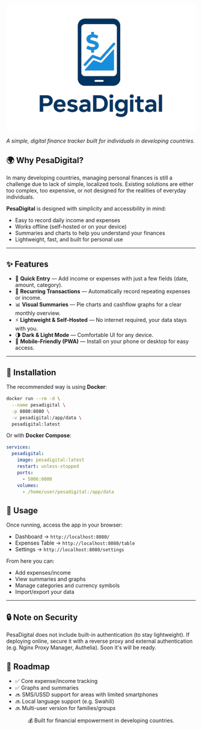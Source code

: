 <p align="center">
  <img src="/assets/logo.png" alt="PesaDigital Logo"  /><br>
</p>

<p>
<i>A simple, digital finance tracker built for individuals in developing countries.</i>
</p>



## 🌍 Why PesaDigital?

In many developing countries, managing personal finances is still a challenge due to lack of simple, localized tools. Existing solutions are either too complex, too expensive, or not designed for the realities of everyday individuals.

**PesaDigital** is designed with simplicity and accessibility in mind:
- Easy to record daily income and expenses
- Works offline (self-hosted or on your device)
- Summaries and charts to help you understand your finances
- Lightweight, fast, and built for personal use

---

## ✨ Features

- 📅 **Quick Entry** — Add income or expenses with just a few fields (date, amount, category).  
- 🔄 **Recurring Transactions** — Automatically record repeating expenses or income.  
- 📊 **Visual Summaries** — Pie charts and cashflow graphs for a clear monthly overview.  
- ⚡ **Lightweight & Self-Hosted** — No internet required, your data stays with you.  
- 🌗 **Dark & Light Mode** — Comfortable UI for any device.  
- 📱 **Mobile-Friendly (PWA)** — Install on your phone or desktop for easy access.  

---

## 🚀 Installation

The recommended way is using **Docker**:

```bash
docker run --rm -d \
  --name pesadigital \
  -p 8080:8080 \
  -v pesadigital:/app/data \
  pesadigital:latest
```

Or with **Docker Compose**:

```yaml
services:
  pesadigital:
    image: pesadigital:latest
    restart: unless-stopped
    ports:
      - 5006:8080
    volumes:
      - /home/user/pesadigital:/app/data
```



## 📖 Usage

Once running, access the app in your browser:

* Dashboard → `http://localhost:8080/`
* Expenses Table → `http://localhost:8080/table`
* Settings → `http://localhost:8080/settings`

From here you can:

* Add expenses/income
* View summaries and graphs
* Manage categories and currency symbols
* Import/export your data

---

## 🔒 Note on Security

PesaDigital does not include built-in authentication (to stay lightweight). If deploying online, secure it with a reverse proxy and external authentication (e.g. Nginx Proxy Manager, Authelia). Soon it's will be ready.


## 🌟 Roadmap

* ✅ Core expense/income tracking
* ✅ Graphs and summaries
* 🔜 SMS/USSD support for areas with limited smartphones
* 🔜 Local language support (e.g. Swahili)
* 🔜 Multi-user version for families/groups



<p align="center">💰 Built for financial empowerment in developing countries.</p>
